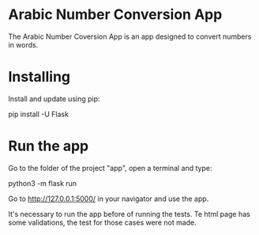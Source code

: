 # Arabic Number Conversion App

The Arabic Number Coversion App is an app designed to convert numbers in words.

# Installing
Install and update using pip:

pip install -U Flask

# Run the app
Go to the folder of the project "app", open a terminal and type:

python3 -m flask run

Go to http://127.0.0.1:5000/ in your navigator and use the app.


It's necessary to run the app before of running the tests. Te html page has some validations,
the test for those cases were not made.